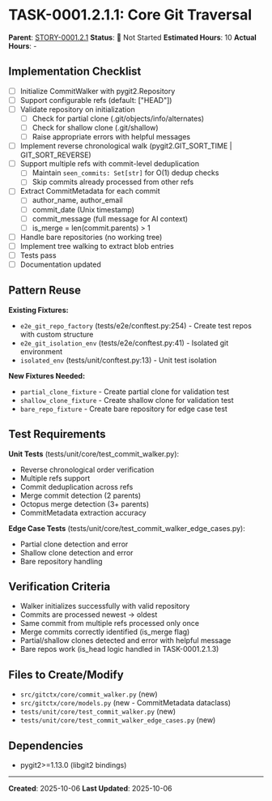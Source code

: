 # TASK-0001.2.1.1: Core Git Traversal

**Parent**: [STORY-0001.2.1](README.md)
**Status**: 🔵 Not Started
**Estimated Hours**: 10
**Actual Hours**: -

## Implementation Checklist

- [ ] Initialize CommitWalker with pygit2.Repository
- [ ] Support configurable refs (default: ["HEAD"])
- [ ] Validate repository on initialization
  - [ ] Check for partial clone (.git/objects/info/alternates)
  - [ ] Check for shallow clone (.git/shallow)
  - [ ] Raise appropriate errors with helpful messages
- [ ] Implement reverse chronological walk (pygit2.GIT_SORT_TIME | GIT_SORT_REVERSE)
- [ ] Support multiple refs with commit-level deduplication
  - [ ] Maintain `seen_commits: Set[str]` for O(1) dedup checks
  - [ ] Skip commits already processed from other refs
- [ ] Extract CommitMetadata for each commit
  - [ ] author_name, author_email
  - [ ] commit_date (Unix timestamp)
  - [ ] commit_message (full message for AI context)
  - [ ] is_merge = len(commit.parents) > 1
- [ ] Handle bare repositories (no working tree)
- [ ] Implement tree walking to extract blob entries
- [ ] Tests pass
- [ ] Documentation updated

## Pattern Reuse

**Existing Fixtures:**
- `e2e_git_repo_factory` (tests/e2e/conftest.py:254) - Create test repos with custom structure
- `e2e_git_isolation_env` (tests/e2e/conftest.py:41) - Isolated git environment
- `isolated_env` (tests/unit/conftest.py:13) - Unit test isolation

**New Fixtures Needed:**
- `partial_clone_fixture` - Create partial clone for validation test
- `shallow_clone_fixture` - Create shallow clone for validation test
- `bare_repo_fixture` - Create bare repository for edge case test

## Test Requirements

**Unit Tests** (tests/unit/core/test_commit_walker.py):
- Reverse chronological order verification
- Multiple refs support
- Commit deduplication across refs
- Merge commit detection (2 parents)
- Octopus merge detection (3+ parents)
- CommitMetadata extraction accuracy

**Edge Case Tests** (tests/unit/core/test_commit_walker_edge_cases.py):
- Partial clone detection and error
- Shallow clone detection and error
- Bare repository handling

## Verification Criteria

- Walker initializes successfully with valid repository
- Commits are processed newest → oldest
- Same commit from multiple refs processed only once
- Merge commits correctly identified (is_merge flag)
- Partial/shallow clones detected and error with helpful message
- Bare repos work (is_head logic handled in TASK-0001.2.1.3)

## Files to Create/Modify

- `src/gitctx/core/commit_walker.py` (new)
- `src/gitctx/core/models.py` (new - CommitMetadata dataclass)
- `tests/unit/core/test_commit_walker.py` (new)
- `tests/unit/core/test_commit_walker_edge_cases.py` (new)

## Dependencies

- pygit2>=1.13.0 (libgit2 bindings)

---

**Created**: 2025-10-06
**Last Updated**: 2025-10-06
